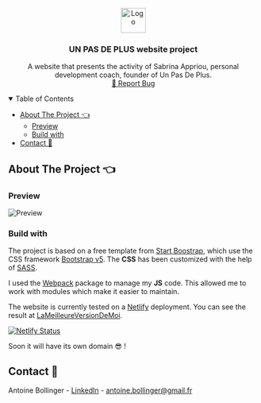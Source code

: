 <!-- PROJECT LOGO -->
<p align="center">
  <a href="https://lameilleureversiondemoi.netlify.app/">
    <img src="assets/img/logos/v4/purpleText/pinkLeaf/LMVDM.svg" alt="Logo" height="50">
  </a>

  <h3 align="center">UN PAS DE PLUS website project</h3>

  <p align="center">
    A website that presents the activity of Sabrina Appriou, personal development coach, founder of Un Pas De Plus.
    <br />
    <a href="https://github.com/antoinebollinger/lameilleureversiondemoi/issues">🐛 Report Bug</a>
  </p>
</p>

<!-- TABLE OF CONTENTS -->

<details open="open">
  <summary>Table of Contents</summary>
  <ul>
    <li>
      <a href="#about-the-project-">About The Project 👈</a>
      <ul>
        <li><a href="#preview">Preview</a></li>
        <li><a href="#build-with">Build with</a></li>
      </ul>
    </li>
    <li><a href="#contact-">Contact 📧</a></li>
  </ul>
</details>

<!-- ABOUT THE PROJECT -->

## About The Project 👈

### Preview

![Preview](assets/img/preview/preview.webp)

### Build with

The project is based on a free template from [Start Boostrap](https://startbootstrap.com/), which use the CSS framework [Bootstrap v5](https://getbootstrap.com/docs/5.0/getting-started/introduction/). The **CSS** has been customized with the help of [SASS](https://sass-lang.com/).

I used the [Webpack](https://webpack.js.org/) package to manage my **JS** code. This allowed me to work with modules which make it easier to maintain.

The website is currently tested on a [Netlify](https://www.netlify.com/) deployment. You can see the result at [LaMeilleureVersionDeMoi](https://lameilleureversiondemoi.netlify.app/).

[![Netlify Status](https://api.netlify.com/api/v1/badges/f49d62bd-6859-4abe-a465-306d84627c4a/deploy-status)](https://lameilleureversiondemoi.netlify.app/)

Soon it will have its own domain 😎 !

<!-- CONTACT -->

## Contact 📧

Antoine Bollinger - [LinkedIn](https://www.linkedin.com/in/antoinebollinger/) - antoine.bollinger@gmail.fr